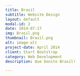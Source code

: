 ```yaml
---
title: Brasil
subtitle: Website Design
layout: default
modal-id: 2
date: 2014-07-17
img: Brasil.png
thumbnail: Brasil.png
alt: image-alt
project-date: April 2014
client: Start Bootstrap
category: Web Development
description: Que bonito Brasil!

---
```

